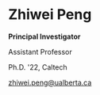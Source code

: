 # **Zhiwei Peng** 

**Principal Investigator**

Assistant Professor 

Ph.D. '22, Caltech 

<zhiwei.peng@ualberta.ca>
